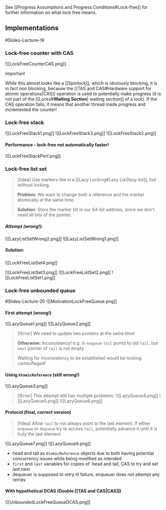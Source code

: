 See [[Progress Assumptions and Progress Conditions#Lock-free]] for further information on what lock free means.

## Implementations
#Slides-Lecture-19 
### Lock-free counter with CAS

![[LockFreeCounterCAS.png]]

> [!Important]
> While this almost looks like a [[Spinlock]], which is obviously blocking, it is in fact non blocking, because the [[TAS and CAS#Hardware support for atomic operations|CAS]] operation is used to potentially make progress (it is not part of the [[Locks#**Waiting Section**| waiting section]] of a lock). If the CAS operation fails, it means that another thread made progress and incremented the counter!

### Lock-free stack
![[LockFreeStack1.png]]
![[LockFreeStack3.png]]
![[LockFreeStack2.png]]
#### Performance - lock-free not automatically faster!
![[LockFreeStackPerf.png]]

### Lock-free list set
> [!Idea]
> Use markers like in a [[Lazy Locking#Lazy List|lazy list]], but without locking.
> 
> **Problem**: We want to change both a reference and the marker atomically at the same time.
> 
> **Solution**: Store the marker bit in our 64-bit address, since we don't need all bits of the pointer.

##### Attempt (**wrong!**):
![[LazyListSetWrong2.png]]
![[LazyListSetWrong1.png]]
##### Solution:
![[LockFreeListSet4.png]]

![[LockFreeListSet3.png]]
![[LockFreeListSet2.png]]
![[LockFreeListSet1.png]]

### Lock-free unbounded queue
#Slides-Lecture-20
![[MotivationLockFreeQueue.png]]
#### First attempt (wrong!)
![[LazyQueue1.png]]
![[LazyQueue2.png]]
> [!Error]
> We need to update two pointers at the same time!
> 
> **Otherwise:** Inconsistency! e.g. in `enqueue` `tail` points to old `tail`, but `next` pointer of `tail` is not empty
> 
> Waiting for inconsistency to be established would be locking camouflaged!

#### Using `AtomicReference` (still wrong!)
![[LazyQueue3.png]]
> [!Error]
> This attempt still has multiple problems:
> ![[LazyQueue4.png]]
> ![[LazyQueue5.png]]
> ![[LazyQueue6.png]]


#### Protocol (final, correct version)
> [!Idea]
> Allow `tail` to not always point to the last element. If either `enqueue` or `dequeue` try to access `tail`, potentially advance it until it is truly the last element.

![[LazyQueue7.png]]
![[LazyQueue9.png]]
- head and tail as `AtomicReference` objects due to both having potential concurrency issues while being modified as intended
- `first` and `last` variables for copies of `head and tail, CAS to try and set last.next
- dequeuer is supposed to retry til failure, enqueuer does not attempt any retries

#### With hypothetical DCAS (Double [[TAS and CAS|CAS]])
![[UnboundedLockFreeQueueDCAS.png]]
